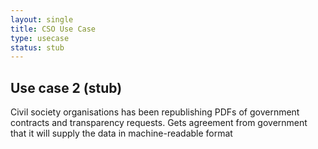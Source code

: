 ```yaml
---
layout: single
title: CSO Use Case
type: usecase
status: stub
---
```


## Use case 2 (stub)

Civil society organisations has been republishing PDFs of government contracts and transparency requests. Gets agreement from government that it will supply the data in machine-readable format
